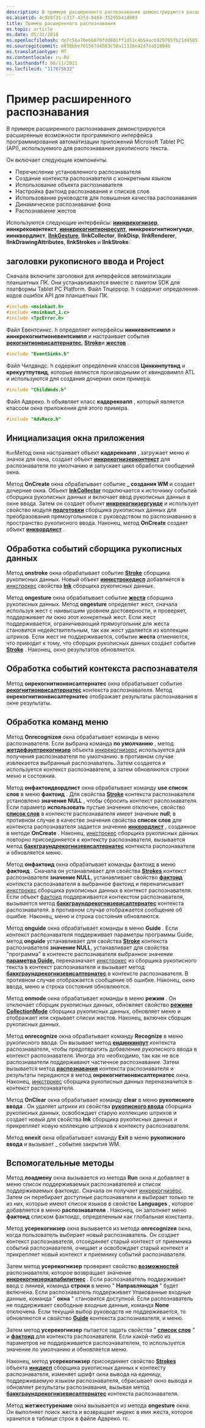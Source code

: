 ```yaml
---
description: В примере расширенного распознавания демонстрируются расширенные возможности программного интерфейса программирования автоматизации приложений Microsoft Tablet PC (API), используемого для распознавания рукописного текста.
ms.assetid: 4c9b9f31-c317-43fd-8404-35295b41d093
title: Пример расширенного распознавания
ms.topic: article
ms.date: 05/31/2018
ms.openlocfilehash: de7c56a76e66870fdd881ff1d51c4b54acb929765fb21d45857d67c252b01628
ms.sourcegitcommit: e858bbe701567d4583c50a11326e42d7ea51804b
ms.translationtype: MT
ms.contentlocale: ru-RU
ms.lasthandoff: 08/11/2021
ms.locfileid: "117675632"
---
```

# <a name="advanced-recognition-sample"></a>Пример расширенного распознавания

В примере расширенного распознавания демонстрируются расширенные возможности программного интерфейса программирования автоматизации приложений Microsoft Tablet PC (API), используемого для распознавания рукописного текста.

Он включает следующие компоненты.

-   Перечисление установленного распознавателя
-   Создание контекста распознавателя с конкретным языком
-   Использование объекта распознавателя
-   Настройка фактоид распознавания и списков слов
-   Использование руководств для повышения качества распознавания
-   Динамическое распознавание фона
-   Распознавание жестов

Используются следующие интерфейсы: [**иинкрекогнизер**](/windows/desktop/api/msinkaut/nn-msinkaut-iinkrecognizer), **иинкрекоконтекст**, [**иинкрекогнитионресулт**](/windows/desktop/api/msinkaut/nn-msinkaut-iinkrecognitionresult), **иинкрекогнитионгуиде**, **иинквордлист**, [**IInkGesture**](/windows/desktop/api/msinkaut/nn-msinkaut-iinkgesture), **IInkCollector**, **IInkDisp**, **IInkRenderer**, **IInkDrawingAttributes**, **IInkStrokes** и **IInkStroke**.

## <a name="ink-and-project-headers"></a>заголовки рукописного ввода и Project

Сначала включите заголовки для интерфейсов автоматизации планшетных ПК. Они устанавливаются вместе с пакетом SDK для платформы Tablet PC Platform. Файл Тпцеррор. h содержит определения кодов ошибок API для планшетных ПК.


```C++
#include <msinkaut.h>
#include <msinkaut_i.c>
#include <TpcError.h>
```



Файл Евентсинкс. h определяет интерфейсы **иинкевентсимпл** и **иинкрекогнитионевентсимпл** и настраивает события [**рекогнитионвисалтернатес**](inkrecognizercontext-recognitionwithalternates.md), [**Stroke**](inkcollector-stroke.md)и [**жестов**](inkcollector-gesture.md) .


```C++
#include "EventSinks.h"
```



Файл Чилдвндс. h содержит определения классов **Цинкинпутвнд** и **крекуутпутвнд**, которые являются производными от квиндовимпл ATL и используются для создания дочерних окон примера.


```C++
#include "ChildWnds.h"
```



Файл Адвреко. h объявляет класс **кадврекоапп** , который является классом окна приложения для этого примера.


```C++
#include "AdvReco.h"
```



## <a name="initializing-the-application-window"></a>Инициализация окна приложения

`Run`Метод окна настраивает объект **кадврекоапп** , загружает меню и значок для окна, создает объект [**инкрекогнизерконтекст**](inkrecognizercontext-class.md) для распознавателя по умолчанию и запускает цикл обработки сообщений окна.

Метод **OnCreate** окна обрабатывает событие **\_ создания WM** и создает дочерние окна. Объект [**InkCollector**](inkcollector-class.md) подключается к источнику событий сборщика рукописных данных и включает ввод рукописных данных в окне ввода. Затем он создает объект [**инкрекогнизергуиде**](inkrecognizerguide-class.md) и использует свойство модуля [**подготовки**](/windows/desktop/api/msinkaut/nf-msinkaut-iinkcollector-get_renderer) сборщика рукописных данных для преобразования прямоугольников с руководством по распознаванию в пространство рукописного ввода. Наконец, метод **OnCreate** создает объект [**инквордлист**](inkwordlist-class.md) .

## <a name="handling-ink-collector-events"></a>Обработка событий сборщика рукописных данных

Метод **onstroke** окна обрабатывает событие [**Stroke**](inkcollector-stroke.md) сборщика рукописных данных. Новый объект [**иинкстрокедисп**](/windows/desktop/api/msinkaut/nn-msinkaut-iinkstrokedisp) добавляется в [инкстрокес](/previous-versions/windows/desktop/legacy/ms703293(v=vs.85)) свойства [**Ink**](/windows/desktop/api/msinkaut/nf-msinkaut-iinkcollector-get_ink) сборщика рукописных данных.

Метод **ongesture** окна обрабатывает событие [**жеста**](inkcollector-gesture.md) сборщика рукописных данных. Метод **ongesture** определяет жест, сначала используя жест с наивысшим уровнем достоверности, и проверяет, поддерживает ли окно этот конкретный жест. Если жест поддерживается, ограничивающий прямоугольник для жеста становится недействительным, так как жест удаляется из коллекции штрихов. Если жест не поддерживается, событие **жеста** отменяется, что приводит к тому, что сборщик рукописных данных создает событие [**Stroke**](inkcollector-stroke.md) . Наконец, окно результатов обновляется.

## <a name="handling-recognizer-context-events"></a>Обработка событий контекста распознавателя

Метод **онрекогнитионвисалтернатес** окна обрабатывает событие [**рекогнитионвисалтернатес**](inkrecognizercontext-recognitionwithalternates.md) контекста распознавателя. Метод **онрекогнитионвисалтернатес** отображает результаты распознавания в окне результаты.

## <a name="handling-menu-commands"></a>Обработка команд меню

Метод **Onrecognizeя** окна обрабатывает команды в меню распознавателя. Если выбрана команда **по умолчанию** , метод [**жетдефаултрекогнизер**](/windows/desktop/api/msinkaut/nf-msinkaut-iinkrecognizers-getdefaultrecognizer) объекта [инкрекогнизерс](/previous-versions/windows/desktop/legacy/ms702438(v=vs.85)) используется для получения распознавателя по умолчанию. в противном случае извлекается выбранный распознаватель. Затем создается и используется контекст распознавателя, а затем обновляются строки меню и состояния.

Метод **онфактоидвордлист** окна обрабатывает команду **use список слов** в меню **фактоид** . Для свойства [**Stroke**](/windows/desktop/api/msinkaut15/nf-msinkaut15-iinkdivisionresult-get_strokes) контекста распознавателя установлено **значение NULL** , чтобы сбросить контекст распознавателя. Если параметр **использовать** пустые значения отключен, свойство [**список слов**](/windows/desktop/api/msinkaut/nf-msinkaut-iinkrecognizercontext-get_wordlist) в контексте распознавателя имеет значение **null**; в противном случае в качестве значения свойства **список слов** для контекста распознавателя задается значение [**инквордлист**](inkwordlist-class.md) , созданное в методе **OnCreate** . Наконец, [инкстрокес](/previous-versions/windows/desktop/legacy/ms703293(v=vs.85)) сборщика рукописных данных повторно присоединяется к контексту распознавателя, вызывается метод [**баккграундрекогнизевисалтернатес**](/windows/desktop/api/msinkaut/nf-msinkaut-iinkrecognizercontext-backgroundrecognizewithalternates) контекста распознавателя и обновляется меню.

Метод **онфактоид** окна обрабатывает команды фактоид в меню **фактоид** . Сначала он устанавливает для свойства [**Strokes**](/windows/desktop/api/msinkaut15/nf-msinkaut15-iinkdivisionresult-get_strokes) контекст распознавателя **значение NULL**, устанавливает свойство [**фактоид**](/windows/desktop/api/msinkaut/nf-msinkaut-iinkrecognizercontext-get_factoid) контекста распознавателя в выбранное фактоид и перенаписывает [инкстрокес](/previous-versions/windows/desktop/legacy/ms703293(v=vs.85)) сборщика рукописных данных в контекст распознавателя. Если объект [фактоид](factoid-constants.md) поддерживается контекстом распознавателя, вызывается метод [**баккграундрекогнизевисалтернатес**](/windows/desktop/api/msinkaut/nf-msinkaut-iinkrecognizercontext-backgroundrecognizewithalternates) контекста распознавателя. в противном случае отображается сообщение об ошибке. Наконец, меню и строка состояния обновляются.

Метод **onguide** окна обрабатывает команды в меню **Guide** . Если контекст распознавателя поддерживает параметры программы Guide, метод **onguide** устанавливает для свойства [**Stroke**](/windows/desktop/api/msinkaut15/nf-msinkaut15-iinkdivisionresult-get_strokes) контекста распознавателя **значение NULL**, устанавливает для свойства "программа" в контексте распознавателя выбранное значение [**параметра Guide,**](/windows/desktop/api/msinkaut/nf-msinkaut-iinkrecognizercontext-get_guide) переназначает [инкстрокес](/previous-versions/windows/desktop/legacy/ms703293(v=vs.85)) из сборщика рукописного текста в контекст распознавателя и вызывает метод [**баккграундрекогнизевисалтернатес**](/windows/desktop/api/msinkaut/nf-msinkaut-iinkrecognizercontext-backgroundrecognizewithalternates) в контексте распознавателя. В противном случае отображается сообщение об ошибке. Наконец, окно ввода, меню и строка состояния обновляются.

Метод **onmode** окна обрабатывает команды в меню **режим** . Он отключает сборщик рукописных данных, обновляет свойство [**режиме CollectionMode**](/windows/desktop/api/msinkaut/nf-msinkaut-iinkcollector-get_collectionmode) сборщика рукописных данных, обновляет меню и отображает или скрывает списки жестов. Наконец, включен сборщик рукописных данных.

Метод **onrecognize** окна обрабатывает команду **Recognize** в меню рукописного ввода. Он вызывает метод [**ендинкинпут**](/windows/desktop/api/msinkaut/nf-msinkaut-iinkrecognizercontext-endinkinput) контекста распознавателя, чтобы предотвратить добавление рукописного ввода в контекст распознавателя. Иногда это необходимо, так как не все распознаватели поддерживают частичное распознавание. Затем вызывается метод [**распознавания**](/windows/desktop/api/msinkaut/nf-msinkaut-iinkrecognizercontext-recognize) контекста распознавателя и результаты передаются в метод **онрекогнитионвисалтернатес** окна. Наконец, [инкстрокес](/previous-versions/windows/desktop/legacy/ms703293(v=vs.85)) сборщика рукописных данных переназначится в контекст распознавателя.

Метод **OnClear** окна обрабатывает команду **clear** в меню **рукописного ввода** . Он удаляет штрихи из свойства [**рукописного ввода**](/windows/desktop/api/msinkaut/nf-msinkaut-iinkcollector-get_ink) сборщика рукописных данных, освобождает старую коллекцию штрихов и создает новый для свойства **Ink** сборщика рукописных данных и прикрепляет новую коллекцию штрихов к контексту распознавателя.

Метод **onexit** окна обрабатывает команду **Exit** в меню **рукописного ввода** и вызывает \_ событие закрытия WM.

## <a name="helper-methods"></a>Вспомогательные методы

Метод **лоадмену** окна вызывается из метода **Run** окна и добавляет в меню список поддерживаемых распознавателей и список поддерживаемых фактоидс. Сначала он получает [инкрекогнизерс](/previous-versions/windows/desktop/legacy/ms702438(v=vs.85)). Затем он перебирает доступные распознаватели и выбирает только те из них, которые имеют список языков в свойстве **Languages** , которое добавляется в меню **распознавателя** . Наконец, он заполняет меню **фактоид** списком фактоидс, определенным как глобальная константа.

Метод **усерекогнизер** окна вызывается из метода **onrecognizeя** окна, когда пользователь выбирает новый распознаватель. Он создает контекст распознавателя, отсоединяет старый контекст от приемника событий распознавателя, очищает и освобождает старый контекст и прикрепляет новый контекст к приемнику событий распознавателя.

Затем метод **усерекогнизер** проверяет свойство [**возможностей**](/windows/desktop/api/msinkaut/nf-msinkaut-iinkrecognizer-get_capabilities) распознавателя, которое возвращает значение [**инкрекогнизеркапабилитиес**](/windows/desktop/api/msinkaut/ne-msinkaut-inkrecognizercapabilities) . Если распознаватель поддерживает ввод с линией, команда **строки** в меню " **Направляющая** " будет включена. Если распознаватель поддерживает Упакованные входные данные, команда " **окна** " становится доступной. Если распознаватель не поддерживает свободные входные данные, команда **None** отключена. Если текущий выбор руководств не поддерживается, то обновляются и свойство [**Guide**](/windows/desktop/api/msinkaut/nf-msinkaut-iinkrecognizercontext-get_guide) контекста распознавателя, и меню.

Затем метод **усерекогнизер** пытается задать свойства " [**список слов**](/windows/desktop/api/msinkaut/nf-msinkaut-iinkrecognizercontext-get_wordlist) " и [**фактоид**](/windows/desktop/api/msinkaut/nf-msinkaut-iinkrecognizercontext-get_factoid) для контекста распознавателя. Если какой-либо из параметров не поддерживается распознавателем, то используется значение по умолчанию и обновляется меню.

Наконец, метод **усерекогнизер** присоединяет свойство [**Strokes**](/windows/desktop/api/msinkaut15/nf-msinkaut15-iinkdivisionresult-get_strokes) объекта [**инкдисп**](inkdisp-class.md) сборщика рукописных данных к контексту распознавателя, изменяет шрифт окна вывода на единицу, поддерживаемую языком распознавателя, сбрасывает окно вывода и обновляет результаты распознавания, вызывая метод [**баккграундрекогнизевисалтернатес**](/windows/desktop/api/msinkaut/nf-msinkaut-iinkrecognizercontext-backgroundrecognizewithalternates) контекста распознавателя.

Метод **жетжестуренаме** окна вызывается из метода **ongesture** окна. Он выполняет поиск жеста и возвращает индекс в имя жеста, которое хранится в таблице строк в файле Адвреко. rc.

 

 
